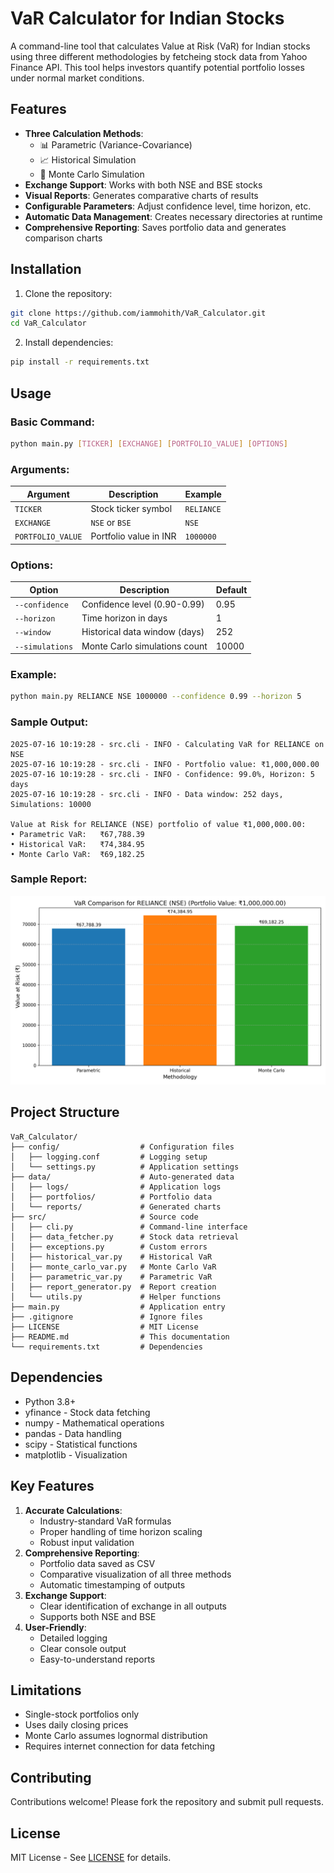 # VaR Calculator for Indian Stocks

A command-line tool that calculates Value at Risk (VaR) for Indian stocks using three different methodologies by fetcheing stock data from Yahoo Finance API. This tool helps investors quantify potential portfolio losses under normal market conditions.

## Features

- **Three Calculation Methods**:
  - 📊 Parametric (Variance-Covariance)
  - 📈 Historical Simulation
  - 🎲 Monte Carlo Simulation
- **Exchange Support**: Works with both NSE and BSE stocks
- **Visual Reports**: Generates comparative charts of results
- **Configurable Parameters**: Adjust confidence level, time horizon, etc.
- **Automatic Data Management**: Creates necessary directories at runtime
- **Comprehensive Reporting**: Saves portfolio data and generates comparison charts

## Installation

1. Clone the repository:
```bash
git clone https://github.com/iammohith/VaR_Calculator.git
cd VaR_Calculator
```

2. Install dependencies:
```bash
pip install -r requirements.txt
```

## Usage

### Basic Command:
```bash
python main.py [TICKER] [EXCHANGE] [PORTFOLIO_VALUE] [OPTIONS]
```

### Arguments:
| Argument          | Description                         | Example       |
|-------------------|-------------------------------------|---------------|
| `TICKER`          | Stock ticker symbol                 | `RELIANCE`    |
| `EXCHANGE`        | `NSE` or `BSE`                      | `NSE`         |
| `PORTFOLIO_VALUE` | Portfolio value in INR              | `1000000`     |

### Options:
| Option              | Description                          | Default |
|---------------------|--------------------------------------|---------|
| `--confidence`      | Confidence level (0.90-0.99)         | 0.95    |
| `--horizon`         | Time horizon in days                 | 1       |
| `--window`          | Historical data window (days)        | 252     |
| `--simulations`     | Monte Carlo simulations count        | 10000   |

### Example:
```bash
python main.py RELIANCE NSE 1000000 --confidence 0.99 --horizon 5
```

### Sample Output:
```
2025-07-16 10:19:28 - src.cli - INFO - Calculating VaR for RELIANCE on NSE
2025-07-16 10:19:28 - src.cli - INFO - Portfolio value: ₹1,000,000.00
2025-07-16 10:19:28 - src.cli - INFO - Confidence: 99.0%, Horizon: 5 days
2025-07-16 10:19:28 - src.cli - INFO - Data window: 252 days, Simulations: 10000

Value at Risk for RELIANCE (NSE) portfolio of value ₹1,000,000.00:
• Parametric VaR:   ₹67,788.39
• Historical VaR:   ₹74,384.95
• Monte Carlo VaR:  ₹69,182.25
```

### Sample Report:
![VaR Comparison Report](data/reports/var_report_iammohith_NSE_RELIANCE_20250716_101928.png)

## Project Structure

```
VaR_Calculator/
├── config/                  # Configuration files
│   ├── logging.conf         # Logging setup
│   └── settings.py          # Application settings
├── data/                    # Auto-generated data
│   ├── logs/                # Application logs
│   ├── portfolios/          # Portfolio data
│   └── reports/             # Generated charts
├── src/                     # Source code
│   ├── cli.py               # Command-line interface
│   ├── data_fetcher.py      # Stock data retrieval
│   ├── exceptions.py        # Custom errors
│   ├── historical_var.py    # Historical VaR
│   ├── monte_carlo_var.py   # Monte Carlo VaR
│   ├── parametric_var.py    # Parametric VaR
│   ├── report_generator.py  # Report creation
│   └── utils.py             # Helper functions
├── main.py                  # Application entry
├── .gitignore               # Ignore files
├── LICENSE                  # MIT License
├── README.md                # This documentation
└── requirements.txt         # Dependencies
```

## Dependencies

- Python 3.8+
- yfinance - Stock data fetching
- numpy - Mathematical operations
- pandas - Data handling
- scipy - Statistical functions
- matplotlib - Visualization

## Key Features

1. **Accurate Calculations**:
   - Industry-standard VaR formulas
   - Proper handling of time horizon scaling
   - Robust input validation
2. **Comprehensive Reporting**:
   - Portfolio data saved as CSV
   - Comparative visualization of all three methods
   - Automatic timestamping of outputs
3. **Exchange Support**:
   - Clear identification of exchange in all outputs
   - Supports both NSE and BSE
4. **User-Friendly**:
   - Detailed logging
   - Clear console output
   - Easy-to-understand reports

## Limitations

- Single-stock portfolios only
- Uses daily closing prices
- Monte Carlo assumes lognormal distribution
- Requires internet connection for data fetching

## Contributing

Contributions welcome! Please fork the repository and submit pull requests.

## License

MIT License - See [LICENSE](LICENSE) for details.
